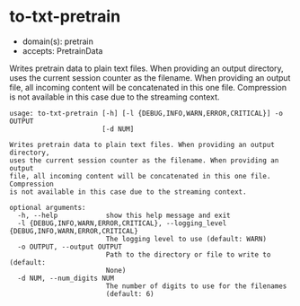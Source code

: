 # to-txt-pretrain

* domain(s): pretrain
* accepts: PretrainData

Writes pretrain data to plain text files.
When providing an output directory, uses the current session counter as the filename.
When providing an output file, all incoming content will be concatenated in this one file. Compression is not available in this case due to the streaming context.

```
usage: to-txt-pretrain [-h] [-l {DEBUG,INFO,WARN,ERROR,CRITICAL}] -o OUTPUT
                       [-d NUM]

Writes pretrain data to plain text files. When providing an output directory,
uses the current session counter as the filename. When providing an output
file, all incoming content will be concatenated in this one file. Compression
is not available in this case due to the streaming context.

optional arguments:
  -h, --help            show this help message and exit
  -l {DEBUG,INFO,WARN,ERROR,CRITICAL}, --logging_level {DEBUG,INFO,WARN,ERROR,CRITICAL}
                        The logging level to use (default: WARN)
  -o OUTPUT, --output OUTPUT
                        Path to the directory or file to write to (default:
                        None)
  -d NUM, --num_digits NUM
                        The number of digits to use for the filenames
                        (default: 6)
```

